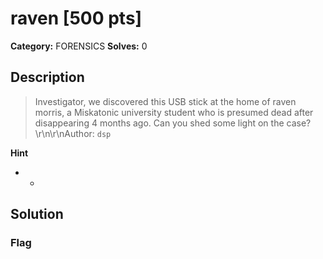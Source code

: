 # raven [500 pts]

**Category:** FORENSICS
**Solves:** 0

## Description
>Investigator, we discovered this USB stick at the home of raven morris, a Miskatonic university student who is presumed dead after disappearing 4 months ago. Can you shed some light on the case?\r\n\r\nAuthor: `dsp`

**Hint**
* -

## Solution

### Flag

